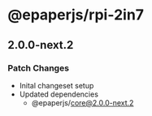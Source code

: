 # @epaperjs/rpi-2in7

## 2.0.0-next.2
### Patch Changes

- Inital changeset setup
- Updated dependencies
  - @epaperjs/core@2.0.0-next.2
